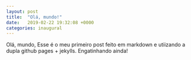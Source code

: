 ```yaml
---
layout: post
title:  "Olá, mundo!"
date:   2019-02-22 19:32:08 +0000
categories: inaugural 
---
```

Olá, mundo,
Esse é o meu primeiro post feito em markdown e utiizando a dupla github pages + jekylls. Engatinhando ainda!
